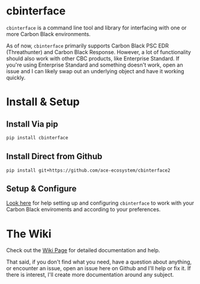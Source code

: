 # cbinterface

`cbinterface` is a command line tool and library for interfacing with one or more Carbon Black environments. 

As of now, `cbinterface` primarily supports Carbon Black PSC EDR (Threathunter) and Carbon Black Response. However, a lot of functionality should also work with other CBC products, like Enterprise Standard. If you're using Enterprise Standard and something doesn't work, open an issue and I can likely swap out an underlying object and have it working quickly.

# Install & Setup

## Install Via pip

```bash
pip install cbinterface
```

## Install Direct from Github

```
pip install git+https://github.com/ace-ecosystem/cbinterface2
```

## Setup & Configure

[Look here](https://github.com/ace-ecosystem/cbinterface2/wiki/Configuration) for help setting up and configuring `cbinterface`	 to work with your Carbon Black enviroments and according to your preferences.


# The Wiki

Check out the [Wiki Page](https://github.com/ace-ecosystem/cbinterface2/wiki) for detailed documentation and help.

That said, if you don't find what you need, have a question about anything, or encounter an issue, open an issue here on Github and I'll help or fix it. If there is interest, I'll create more documentation around any subject.


